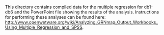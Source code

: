 This directory contains compiled data for the multiple regression for db1-db6 and the PowerPoint file showing the results of the analysis.
Instructions for performing these analyses can be found here: http://www.openwetware.org/wiki/Analyzing_GRNmap_Output_Workbooks_Using_Multiple_Regression_and_SPSS.
